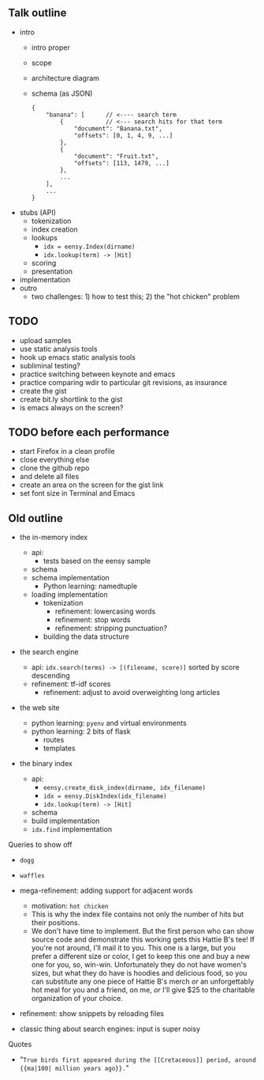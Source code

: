 ## Talk outline

*   intro
    *   intro proper
    *   scope
    *   architecture diagram
    *   schema (as JSON)

            {
                "banana": [      // <---- search term
                    {            // <--- search hits for that term
                        "document": "Banana.txt",
                        "offsets": [0, 1, 4, 9, ...]
                    },
                    {
                        "document": "Fruit.txt",
                        "offsets": [113, 1479, ...]
                    },
                    ...
                ],
                ...
            }

*   stubs (API)
    *   tokenization
    *   index creation
    *   lookups
        *   `idx = eensy.Index(dirname)`
        *   `idx.lookup(term) -> [Hit]`
    *   scoring
    *   presentation
*   implementation
*   outro
    *   two challenges: 1) how to test this; 2) the "hot chicken" problem



## TODO

* upload samples
* use static analysis tools
* hook up emacs static analysis tools
* subliminal testing?
* practice switching between keynote and emacs
* practice comparing wdir to particular git revisions, as insurance
* create the gist
* create bit.ly shortlink to the gist
* is emacs always on the screen?


## TODO before each performance

* start Firefox in a clean profile
* close everything else
* clone the github repo
* and delete all files
* create an area on the screen for the gist link
* set font size in Terminal and Emacs


## Old outline

*   the in-memory index
    *   api:
        *   tests based on the eensy sample
    *   schema
    *   schema implementation
        *   Python learning: namedtuple
    *   loading implementation
        *   tokenization
            *   refinement: lowercasing words
            *   refinement: stop words
            *   refinement: stripping punctuation?
        *   building the data structure

* the search engine
    * api: `idx.search(terms) -> [(filename, score)]` sorted by score descending
    * refinement: tf-idf scores
        * refinement: adjust to avoid overweighting long articles

* the web site
    * python learning: `pyenv` and virtual environments
    * python learning: 2 bits of flask
        * routes
        * templates

* the binary index
    * api:
        * `eensy.create_disk_index(dirname, idx_filename)`
        * `idx = eensy.DiskIndex(idx_filename)`
        * `idx.lookup(term) -> [Hit]`
    * schema
    * build implementation
    * `idx.find` implementation

Queries to show off
* `dogg`
* `waffles`



* mega-refinement: adding support for adjacent words
    * motivation: `hot chicken`
    * This is why the index file contains not only the number of hits
        but their positions.
    * We don't have time to implement. But the first person who can show
        source code and demonstrate this working gets this Hattie B's
        tee! If you're not around, I'll mail it to you. This one is a
        large, but you prefer a different size or color, I get to keep
        this one and buy a new one for you, so, win-win. Unfortunately
        they do not have women's sizes, but what they do have is hoodies
        and delicious food, so you can substitute any one piece of
        Hattie B's merch *or* an unforgettably hot meal for you and a
        friend, on me, *or* I'll give $25 to the charitable organization
        of your choice.

* refinement: show snippets by reloading files

* classic thing about search engines: input is super noisy



Quotes

*   "`True birds first appeared during the [[Cretaceous]] period, around
    {{ma|100| million years ago}}.`"


